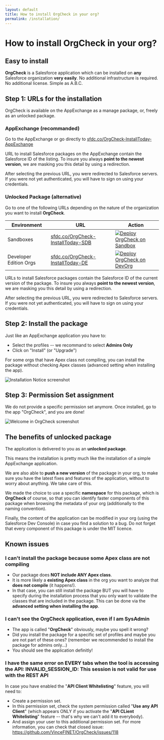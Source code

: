 ```yaml
---
layout: default
title: How to install OrgCheck in your org?
permalink: /installation/
---
```


# How to install OrgCheck in your org?


## Easy to install

**OrgCheck** is a Salesforce application which can be installed on **any** Salesforce organization **very easily**. No additional infrastructure is required. No additional license. Simple as A.B.C.


## Step 1: URLs for the installation

OrgCheck is available on the AppExchange as a manage package, or, freely as an unlocked package.

### AppExchange (recommanded)

Go to the AppExchange or go directly to [sfdc.co/OrgCheck-InstallToday-AppExchange](https://sfdc.co/OrgCheck-InstallToday-AppExchange)

URL to install Salesforce packages on the AppExchange contain the Salesforce ID of the listing. To insure you always **point to the newest version**, we are masking you this detail by using a redirection.

After selecting the previous URL, you were redirected to Salesforce servers.
If you were not yet authenticated, you will have to sign on using your credentials.

### Unlocked Package (alternative)

Go to one of the following URLs depending on the nature of the organization you want to install **OrgCheck**.

| Environment            | URL                                                                                | Action |
| ---------------------- | ---------------------------------------------------------------------------------- | ------ |
| Sandboxes              | [sfdc.co/OrgCheck-InstallToday-SDB](https://sfdc.co/OrgCheck-InstallToday-SDB)       | [![Deploy OrgCheck on Sandbox](../assets/pngs/Install-SDBX.png)](https://sfdc.co/OrgCheck-InstallToday-SDB) |
| Developer Edition Orgs | [sfdc.co/OrgCheck-InstallToday-DE](https://sfdc.co/OrgCheck-InstallToday-DE) | [![Deploy OrgCheck on DevOrg](../assets/pngs/Install-DevEdition.png)](https://sfdc.co/OrgCheck-InstallToday-DE) |

URLs to install Salesforce packages contain the Salesforce ID of the current version of the package. To insure you always **point to the newest version**, we are masking you this detail by using a redirection.

After selecting the previous URL, you were redirected to Salesforce servers.
If you were not yet authenticated, you will have to sign on using your credentials.


## Step 2: Install the package

Just like an AppExchange application you have to:
- Select the profiles -- we recommand to select **Admins Only**
- Click on "Install" (or "Upgrade")

For some orgs that have Apex class not compiling, you can install the package without checking Apex classes (advanced setting when installing the app).

![Installation Notice screenshot](../images/screenshots/OrgCheck-Screenshot-Install.png)


## Step 3: Permission Set assignment

We do not provide a specific permission set anymore.
Once installed, go to the app "OrgCheck", and you are done!

![Welcome in OrgCheck screenshot](../images/screenshots/OrgCheck-Screenshot-Home.png)


## The benefits of unlocked package

The application is delivered to you as an **unlocked package**.

This means the installation is pretty much like the installation of a simple AppExchange application.

We are also able to **push a new version** of the package in your org, to make sure you have the latest fixes and features of the application, without to worry about anything. We take care of this.

We made the choice to use a specific **namespace** for this package, which is __OrgCheck__ of course, so that you can identify faster components of this package when browsing the metadata of your org (additionally to the naming convention).

Finally, the content of the application can be modified in your org (using the Salesforce Dev Console) in case you find a solution to a bug. Do not forget that every component of this package is under the MIT licence.


## Known issues

### I can't install the package because some Apex class are not compiling
 - Our package does **NOT include ANY Apex class**.
 - It is more likely a **existing Apex class** in the org you want to analyze that **does not compile** (it happens!).
 - In that case, you can still install the package BUT you will have to specify during the installation process that you only want to validate the classes that are included in the package. This can be done via the **advanced setting when installing the app**.

### I can't see the OrgCheck application, even if I am SysAdmin
 - The app is called "**OrgCheck**" obviously, maybe you spell it wrong?
 - Did you install the package for a specific set of profiles and maybe you are not part of these ones? (remember we recommended to install the package for admins only...)
 - You should see the application definitly!

### I have the same error on EVERY tabs when the tool is accessing the API: INVALID_SESSION_ID: This session is not valid for use with the REST API 
In case you have enabled the "**API Client Whitelisting**" feature, you will need to:
 - Create a permission set.
 - In this permission set, check the system permission called "**Use any API Client**" (which appears ONLY if you activate the "**API CLient Whitelisting**" feature -- that's why we can't add it to everybody).
 - And assign your user to this additional permission set.
For more information, you can check that closed issue: https://github.com/VinceFINET/OrgCheck/issues/118


